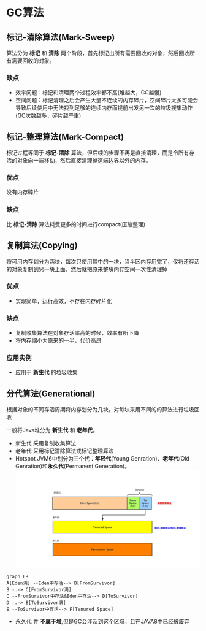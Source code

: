 # GC算法
## 标记-清除算法(Mark-Sweep)
算法分为 **标记** 和 **清除** 两个阶段，首先标记出所有需要回收的对象，然后回收所有需要回收的对象。

### 缺点
* 效率问题：标记和清理两个过程效率都不高(堆越大，GC越慢)
* 空间问题：标记清理之后会产生大量不连续的内存碎片，空间碎片太多可能会导致后续使用中无法找到足够的连续内存而提前出发另一次的垃圾搜集动作(GC次数越多，碎片越严重)

## 标记-整理算法(Mark-Compact)
标记过程等同于 **标记-清除** 算法，但后续的步骤不再是直接清理，而是令所有存活的对象向一端移动，然后直接清理掉这端边界以外的内存。

### 优点
没有内存碎片

### 缺点
比 **标记-清除** 算法耗费更多的时间进行compact(压缩整理)

## 复制算法(Copying)
将可用内存划分为两块，每次只使用其中的一块，当半区内存用完了，仅将还存活的对象复制到另一块上面，然后就把原来整块内存空间一次性清理掉
### 优点
* 实现简单，运行高效，不存在内存碎片化

### 缺点
* 复制收集算法在对象存活率高的时候，效率有所下降
* 将内存缩小为原来的一半，代价高昂

### 应用实例
* 应用于 **新生代** 的垃圾收集

## 分代算法(Generational)
根据对象的不同存活周期将内存划分为几块，对每块采用不同的的算法进行垃圾回收

一般将Java堆分为 **新生代** 和 **老年代**。
* 新生代
  采用复制收集算法
* 老年代
  采用标记清除算法或标记整理算法
* Hotspot JVM6中划分为三个代：**年轻代**(Young Genration)、**老年代**(Old Genration)和**永久代**(Permanent Generation)。
![分代](./assets/分代.png)
```mermaid
graph LR
A[Eden满] --Eden中存活--> B[FromSurvivor]
B -.-> C[FromSurvivor满]
C --FromSurvivor中存活&Eden中存活--> D[ToSurvivor]
D -.-> E[ToSurvivor满]
E --ToSurvivor中存活--> F[Tenured Space]
```
* 永久代
并 **不属于堆**,但是GC会涉及到这个区域，且在JAVA8中已经被废弃
